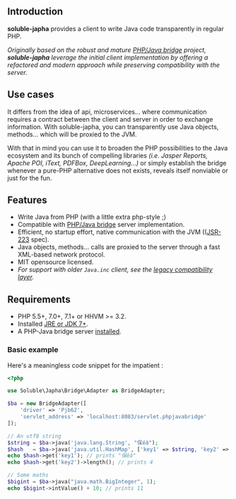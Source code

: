 ## Introduction

**soluble-japha** provides a client to write Java code transparently in regular PHP. 

*Originally based on the robust and mature [PHP/Java bridge](http://php-java-bridge.sourceforge.net/pjb/) project, 
**soluble-japha** leverage the initial client implementation by offering a refactored and modern 
approach while preserving compatibility with the server.* 
 
## Use cases 

It differs from the idea of api, microservices... where communication requires a contract 
between the client and server in order to exchange information. With soluble-japha, 
you can transparently use Java objects, methods... which will be proxied to the JVM.  
  
With that in mind you can use it to broaden the PHP possibilities to the Java ecosystem and its bunch 
of compelling libraries *(i.e. Jasper Reports, Apache POI, iText, PDFBox, DeepLearning...)* or simply 
establish the bridge whenever a pure-PHP alternative does not exists, reveals itself nonviable 
or just for the fun.

## Features

- Write Java from PHP (with a little extra php-style ;)  
- Compatible with [PHP/Java bridge](http://php-java-bridge.sourceforge.net/pjb/) server implementation.
- Efficient, no startup effort, native communication with the JVM (([JSR-223](https://en.wikipedia.org/wiki/Scripting_for_the_Java_Platform) spec).
- Java objects, methods... calls are proxied to the server through a fast XML-based network protocol. 
- MIT opensource licensed.
- *For support with older `Java.inc` client, see the [legacy compatibility layer](https://github.com/belgattitude/soluble-japha-pjb62-compat).*

## Requirements

- PHP 5.5+, 7.0+, 7.1+ or HHVM >= 3.2.
- Installed [JRE or JDK 7+](./doc/server/install_java.md).
- A PHP-Java bridge server [installed](./doc/quick_install.md).

### Basic example

Here's a meaningless code snippet for the impatient :

```php
<?php

use Soluble\Japha\Bridge\Adapter as BridgeAdapter;

$ba = new BridgeAdapter([
    'driver' => 'Pjb62', 
    'servlet_address' => 'localhost:8083/servlet.phpjavabridge'
]);

// An utf8 string
$string = $ba->java('java.lang.String', "保éà");
$hash   = $ba->java('java.util.HashMap', ['key1' => $string, 'key2' => 'hello']);
echo $hash->get('key1'); // prints "保éà"
echo $hash->get('key2')->length(); // prints 4

// Some maths
$bigint = $ba->java("java.math.BigInteger", 1);
echo $bigint->intValue() + 10; // prints 11

```


